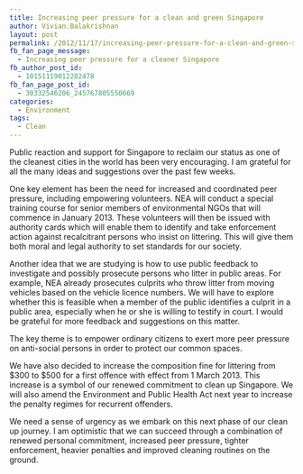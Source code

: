 ```yaml
---
title: Increasing peer pressure for a clean and green Singapore
author: Vivian.Balakrishnan
layout: post
permalink: /2012/11/17/increasing-peer-pressure-for-a-clean-and-green-singapore/
fb_fan_page_message:
  - Increasing peer pressure for a cleaner Singapore
fb_author_post_id:
  - 10151119012282478
fb_fan_page_post_id:
  - 30332546206_245767805550669
categories:
  - Environment
tags:
  - Clean
---
```

<p><img src="http://vivian.balakrishnan.sg/wp-content/uploads/2012/09/A-clean-city.png" alt="" title="A clean city" />Public reaction and support for Singapore to reclaim our status as one of the cleanest cities in the world has been very encouraging. I am grateful for all the many ideas and suggestions over the past few weeks.</p>

<p>One key element has been the need for increased and coordinated peer pressure, including empowering volunteers. NEA will conduct a special training course for senior members of environmental NGOs that will commence in January 2013. These volunteers will then be issued with authority cards which will enable them to identify and take enforcement action against recalcitrant persons who insist on littering. This will give them both moral and legal authority to set standards for our society.</p>

<p>Another idea that we are studying is how to use public feedback to investigate and possibly prosecute persons who litter in public areas. For example, NEA already prosecutes culprits who throw litter from moving vehicles based on the vehicle licence numbers. We will have to explore whether this is feasible when a member of the public identifies a culprit in a public area, especially when he or she is willing to testify in court. I would be grateful for more feedback and suggestions on this matter.</p>

<p>The key theme is to empower ordinary citizens to exert more peer pressure on anti-social persons in order to protect our common spaces.</p>

<p>We have also decided to increase the composition fine for littering from $300 to $500 for a first offence with effect from 1 March 2013. This increase is a symbol of our renewed commitment to clean up Singapore. We will also amend the Environment and Public Health Act next year to increase the penalty regimes for recurrent offenders.</p>

<p>We need a sense of urgency as we embark on this next phase of our clean up journey. I am optimistic that we can succeed through a combination of renewed personal commitment, increased peer pressure, tighter enforcement, heavier penalties and improved cleaning routines on the ground.</p>

<p> </p>
